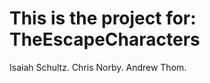This is the project for:
TheEscapeCharacters
===================
Isaiah Schultz.
Chris Norby.
Andrew Thom.
